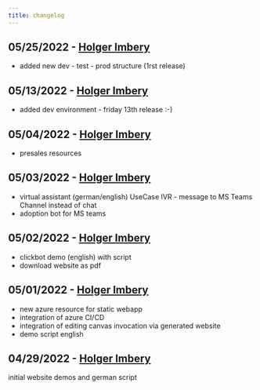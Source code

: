 ```yaml
---
title: changelog
---
```

## 05/25/2022  - [Holger Imbery](https://github.com/the-cognitiveservices-ninja)
  * added new dev - test - prod structure (1rst release)

  
## 05/13/2022  - [Holger Imbery](https://github.com/the-cognitiveservices-ninja)
  * added dev environment - friday 13th release :-)
  

## 05/04/2022  - [Holger Imbery](https://github.com/the-cognitiveservices-ninja)
  * presales resources
  

## 05/03/2022  - [Holger Imbery](https://github.com/the-cognitiveservices-ninja)
  * virtual assistant (german/english) UseCase IVR - message to MS Teams Channel instead of chat
  * adoption bot for MS teams


## 05/02/2022  - [Holger Imbery](https://github.com/the-cognitiveservices-ninja)
  * clickbot demo (english) with script
  * download website as pdf
  

## 05/01/2022  - [Holger Imbery](https://github.com/the-cognitiveservices-ninja)
  * new azure resource for static webapp
  * integration of azure CI/CD
  * integration of editing canvas invocation via generated website
  * demo script english 

## 04/29/2022  - [Holger Imbery](https://github.com/the-cognitiveservices-ninja)
initial website demos and german script
